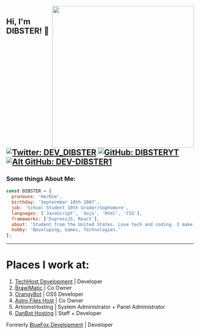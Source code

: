 <img src="https://github-readme-stats.vercel.app/api?username=DIBSTERYT&show_icons=true&theme=radical" align="right" width="380">
<h2> Hi, I'm DIBSTER! 👋</h2>


[![Twitter: DEV_DIBSTER](https://img.shields.io/twitter/follow/DEV_DIBSTER?style=social&olor=BLACK&)](https://twitter.com/DEV_DIBSTER)
[![GitHub: DIBSTERYT](https://img.shields.io/github/followers/DIBSTERYT?color=BLACK&style=social)](https://github.com/DIBSTERYT)
[![Alt GitHub: DEV-DIBSTER1](https://img.shields.io/github/followers/DEV-DIBSTER1?color=BLACK&style=social)](https://github.com/DEV-DIBSTER1)
---

### Some things About Me:

```js
const DIBSTER = {
  pronouns: 'He/Him',
  birthday: 'Septermber 10th 2007',
  job: 'School Student 10th Grader/Sophomore',
  languages: ['JavaScript', 'Xojo', 'Html', 'CSS'],
  frameworks: ['ExpressJS, React'],
  about: 'Student from the United States. Love tech and coding. I make sites and Discord Bots.',
  hobby: 'Developing, Games, Technologies.'
};
```
---

# Places I work at:

1. [TechHost Development](https://github.com/TechHost-Development) | Developer
2. [BrawlMatic](https://github.com/BrawlMatic) | Co Owner
3. [OrangyBot](https://github.com/OrangyBot) | OSS Developer
4. [Astro Files Host](https://github.com/Astro-File-Host) | Co Owner
5. ArtiomsHosting | System Administrator + Panel Administrator
6. [DanBot Hosting](https://github.com/DanBot-Hosting) | Staff + Developer

Formerly [BlueFox Development](https://github.com/BlueFox-Development) | Developer
